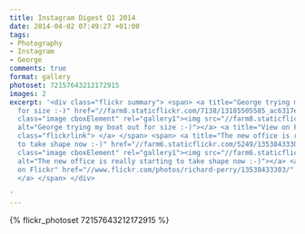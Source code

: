 ```yaml
---
title: Instagram Digest Q1 2014
date: 2014-04-02 07:49:27 +01:00
tags:
- Photography
- Instagram
- George
comments: true
format: gallery
photoset: 72157643212172915
images: 2
excerpt: '<div class="flickr summary"> <span> <a title="George trying my boat out
  for size :-)" href="//farm8.staticflickr.com/7138/13185505585_ac6317ed4e_b.jpg"
  class="image cboxElement" rel="gallery1"><img src="//farm8.staticflickr.com/7138/13185505585_ac6317ed4e_q.jpg"
  alt="George trying my boat out for size :-)"></a> <a title="View on Flickr" href="//www.flickr.com/photos/richard-perry/13185505585/"
  class="flickrlink"> </a> </span> <span> <a title="The new office is really starting
  to take shape now :-)" href="//farm6.staticflickr.com/5249/13538433303_a9126934db_b.jpg"
  class="image cboxElement" rel="gallery1"><img src="//farm6.staticflickr.com/5249/13538433303_a9126934db_q.jpg"
  alt="The new office is really starting to take shape now :-)"></a> <a title="View
  on Flickr" href="//www.flickr.com/photos/richard-perry/13538433303/" class="flickrlink">
  </a> </span> </div>

'
---
```


{% flickr_photoset 72157643212172915 %}
